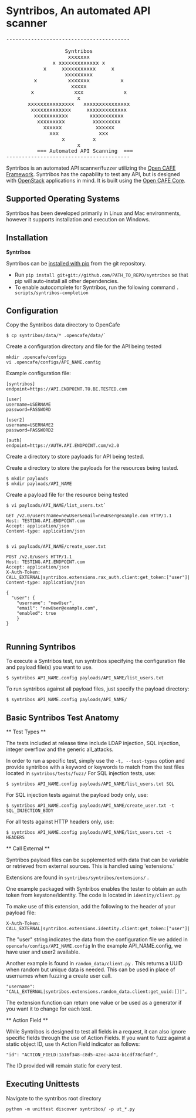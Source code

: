Syntribos, An automated API scanner
====================================================

<pre>
----------------------------------------

                   Syntribos
                    xxxxxxx
               x xxxxxxxxxxxxx x
            x     xxxxxxxxxxx     x
                   xxxxxxxxx
         x          xxxxxxx          x
                     xxxxx
        x             xxx             x
                       x
       xxxxxxxxxxxxxxx   xxxxxxxxxxxxxxx
        xxxxxxxxxxxxx     xxxxxxxxxxxxx
         xxxxxxxxxxx       xxxxxxxxxxx
          xxxxxxxxx         xxxxxxxxx
            xxxxxx           xxxxxx
              xxx             xxx
                  x         x
                       x
          === Automated API Scanning  ===
----------------------------------------
</pre>

Syntribos is an automated API scanner/fuzzer utilizing the [Open CAFE Framework](https://github.com/stackforge/opencafe).
Syntribos has the capability to test any API, but is designed with [OpenStack](http://http://www.openstack.org/) applications in mind. 
It is built using the [Open CAFE Core](https://github.com/stackforge/opencafe).


Supported Operating Systems
---------------------------
Syntribos has been developed primarily in Linux and Mac environments, however it supports installation and
execution on Windows.


Installation
------------

**Syntribos**

Syntribos can be [installed with pip](https://pypi.python.org/pypi/pip) from the git repository.

* Run `pip install git+git://github.com/PATH_TO_REPO/syntribos` so that pip will auto-install all other dependencies.
* To enable autocomplete for Syntribos, run the following command `. scripts/syntribos-completion`


Configuration
--------------
Copy the Syntribos data directory to OpenCafe 

```
$ cp syntribos/data/* .opencafe/data/`
```

Create a configuration directory and file for the API being tested 

```
mkdir .opencafe/configs
vi .opencafe/configs/API_NAME.config
```

Example configuration file:

```
[syntribos]
endpoint=https://API.ENDPOINT.TO.BE.TESTED.com

[user]
username=USERNAME
password=PASSWORD

[user2]
username=USERNAME2
password=PASSWORD2

[auth]
endpoint=https://AUTH.API.ENDPOINT.com/v2.0
```

Create a directory to store payloads for API being tested.

Create a directory to store the payloads for the resources being tested. 

```
$ mkdir payloads
$ mkdir payloads/API_NAME
```

Create a payload file for the resource being tested 
```
$ vi payloads/API_NAME/list_users.txt`
```

```
GET /v2.0/users?name=newUser&email=newUser@example.com HTTP/1.1
Host: TESTING.API.ENDPOINT.com
Accept: application/json
Content-type: application/json


```

```
$ vi payloads/API_NAME/create_user.txt
```

```
POST /v2.0/users HTTP/1.1
Host: TESTING.API.ENDPOINT.com
Accept: application/json
X-Auth-Token: CALL_EXTERNAL|syntribos.extensions.rax_auth.client:get_token:["user"]|
Content-type: application/json

{
  "user": {
    "username": "newUser",
    "email": "newUser@example.com",
    "enabled": true
    }
}


```

Running Syntribos
-------
To execute a Syntribos test, 
run syntribos specifying the configuration file and payload file(s) you want to use.
```
$ syntribos API_NAME.config payloads/API_NAME/list_users.txt
```
To run syntribos against all payload files, just specify the payload directory:
```
$ syntribos API_NAME.config payloads/API_NAME/
```

Basic Syntribos Test Anatomy
-------------------------------

** Test Types **

The tests included at release time include LDAP injection, SQL injection, integer overflow and the generic all_attacks.


In order to run a specific test, simply use the `-t, --test-types` option and provide syntribos with a keyword or keywords to match from the test files located in `syntribos/tests/fuzz/`
For SQL injection tests, use:
```
$ syntribos API_NAME.config payloads/API_NAME/list_users.txt SQL
```
For SQL injection tests against the payload body only, use:
```
$ syntribos API_NAME.config payloads/API_NAME/create_user.txt -t SQL_INJECTION_BODY
```
For all tests against HTTP headers only, use:
```
$ syntribos API_NAME.config payloads/API_NAME/list_users.txt -t HEADERS
```

** Call External **

Syntribos payload files can be supplemented with data that can be variable or retrieved from external sources. This is handled using 'extensions.'

Extensions are found in `syntribos/syntribos/extensions/` . 

One example packaged with Syntribos enables the tester to obtain an auth token from keystone/identity. The code is located in `identity/client.py`

To make use of this extension, add the following to the header of your payload file:
```
X-Auth-Token: CALL_EXTERNAL|syntribos.extensions.identity.client:get_token:["user"]|
```
The "user" string indicates the data from the configuration file we added in `opencafe/configs/API_NAME.config`
In the example API_NAME.config, we have user and user2 available.

Another example is found in `random_data/client.py` . This returns a UUID when random but unique data is needed. This can be used in place of usernames when fuzzing a create user call.
```
"username": "CALL_EXTERNAL|syntribos.extensions.random_data.client:get_uuid:[]|",
```

The extension function can return one value or be used as a generator if you want it to change for each test.

** Action Field **

While Syntribos is designed to test all fields in a request, it can also ignore specific fields through the use of Action Fields.
If you want to fuzz against a static object ID, use th Action Field indicator as follows:
```
"id": "ACTION_FIELD:1a16f348-c8d5-42ec-a474-b1cdf78cf40f",
```
The ID provided will remain static for every test.



Executing Unittests
-------------------
Navigate to the syntribos root directory
```
python -m unittest discover syntribos/ -p ut_*.py
```
